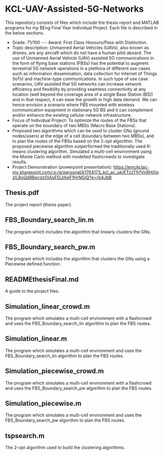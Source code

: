 # KCL-UAV-Assisted-5G-Networks
This repository consists of files which include the thesis report and MATLAB programs for my BEng Final Year Individual Project. Each file is described in the below sections.
- Grade: 71/100 --- Award: First Class Honours/Pass with Distinction. 
- Topic description: Unmanned Aerial Vehicles (UAVs), also known as drones, are any aircraft which do not have a human pilot aboard. The use of Unmanned Aerial Vehicle (UAV) assisted 5G communications in the form of flying base stations (FBSs) has the potential to augment terrestrial 5G network operations in a plethora of different use cases such as information dissemination, data collection for Internet of Things (IoTs) and machine-type communications. In such type of use case scenarios, UAV assisted that 5G networks can increase network efficiency and flexibility by providing seamless connectivity at any location (well beyond the coverage area of a single Base Station (BS)) and in that respect, it can ease the growth in high data demand. We can hence envision a scenario where FBS mounted with wireless communication equipment in stationary 5G BS and it can complement and/or enhance the existing cellular network infrastructure. 
- Focus of Individual Project: To optimize the routes of the FBSs that operate on the boundary of two MBSs (Macro Base Stations).
- Proposed two algorithms which can be used to cluster GNs (ground nodes/users) at the edge of a cell (boundary between two MBSs), and to plan the routes of the FBSs based on the 2-opt algorithm. The proposed piecewise algorithm outperformed the traditionally used K-means clustering algorithm. Simulated a multi-cell environment using the Monte Carlo method with modelled flashcrowds to investigate results.
- Project Demonstration (powerpoint presentation): https://emckclac-my.sharepoint.com/:p:/g/personal/k1764173_kcl_ac_uk/ETzzTfrfVnRHi0qzlL8oQd8BecgzOIAsE5LbheF1HrNGiQ?e=rb4JbB

Thesis.pdf
-
The project report (thesis paper).

FBS_Boundary_search_lin.m
-
The program which includes the algorithm that linearly clusters the GNs.

FBS_Boundary_search_pw.m
-
The program which includes the algorithm that clusters the GNs using a Piecewise defined function.

READMEthesisFinal.md
-
A guide to the project files.

Simulation_linear_crowd.m
-
The program which simulates a multi-cell environment with a flashcrowd and uses the FBS_Boundary_search_lin algorithm to plan the FBS routes.

Simulation_linear.m
-
The program which simulates a multi-cell environment and uses the FBS_Boundary_search_lin algorithm to plan the FBS routes.

Simulation_piecewise_crowd.m
-
The program which simulates a multi-cell environment with a flashcrowd and uses the FBS_Boundary_search_pw algorithm to plan the FBS routes.

Simulation_piecewise.m
-
The program which simulates a multi-cell environment and uses the FBS_Boundary_search_pw algorithm to plan the FBS routes.

tspsearch.m
-
The 2-opt algorithm used to build the clustering algorithms.

